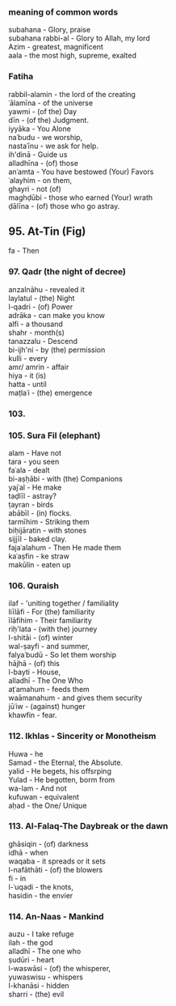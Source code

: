 ### meaning of common words    
subahana - Glory, praise    
subahana rabbi-al - Glory to Allah, my lord    
Azim - greatest, magnificent    
aala - the most high, supreme, exalted    

### Fatiha    
rabbil-alamin - the lord of the creating     
ʿālamīna - of the universe  
yawmi - (of the) Day	    
dīn - (of the) Judgment.     
iyyāka - You Alone     
naʿbudu - we worship,     
nastaʿīnu - we ask for help.   
ih'dinā - Guide us   
alladhīna - (of) those   
anʿamta - You have bestowed (Your) Favors    
ʿalayhim - on them,      
ghayri - not (of)    
maghḍūbi - those who earned (Your) wrath   
ḍālīna - (of) those who go astray.   
## 95. At-Tin (Fig)     
fa - Then    
### 97. Qadr (the night of decree)    
anzalnāhu - revealed it	     
laylatul - (the) Night	  
l-qadri - (of) Power    
adrāka - can make you know     
alfi - a thousand	     
shahr - month(s)     
tanazzalu - Descend    
bi-ijh'ni - by (the) permission	    
kulli - every	   
amr/ amrin - affair     
hiya - it (is)     
hatta - until     
maṭlaʿi - (the) emergence	   
### 103. 
### 105. Sura Fil (elephant)     
alam - Have not   
tara - you seen    
faʿala - dealt   
bi-aṣḥābi - with (the) Companions     
yajʿal - He make    
taḍlīl - astray?     
ṭayran - birds     
abābīl - (in) flocks.     
tarmīhim - Striking them     
biḥijāratin - with stones      
sijjīl -  baked clay.     
fajaʿalahum - Then He made them   
kaʿaṣfin - ke straw    
makūlin - eaten up  
### 106. Quraish      
ilaf - 'uniting together / familiality     
liīlāfi - For (the) familiarity    
īlāfihim - Their familiarity     
riḥ'lata - (with the) journey    
l-shitāi - (of) winter    
wal-ṣayfi - and summer,   
falyaʿbudū - So let them worship   
hājhā - (of) this    
l-bayti - House,      
alladhī - The One Who   
aṭʿamahum - feeds them     
waāmanahum - and gives them security      
jūʿiw -  (against) hunger	     
khawfin - fear.     
### 112. Ikhlas - Sincerity or Monotheism   
Huwa - he     
Samad - the Eternal, the Absolute.   
yalid - He begets, his offsrping    
Yulad - He begotten, borm from     
wa-lam - And not   
kufuwan - equivalent    
aḥad - the One/ Unique     


### 113. Al-Falaq-The Daybreak or the dawn     
ghāsiqin - (of) darkness		      
idhā - when		      
waqaba - it spreads or it sets        
l-nafāthāti - (of) the blowers   
fi - in     
l-ʿuqadi - the knots,    
hasidin - the envier    

### 114. An-Naas - Mankind    
auzu - I take refuge    
ilah - the god    
alladhī - The one who    
ṣudūri - heart    
l-waswāsi - (of) the whisperer,    
yuwaswisu - whispers    
l-khanāsi - hidden    
sharri - (the) evil    
